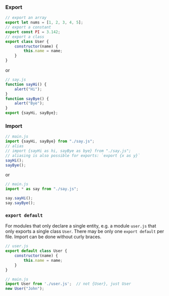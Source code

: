 ### Export

```js
// export an array
export let nums = [1, 2, 3, 4, 5];
// export a constant
export const PI = 3.142;
// export a class
export class User {
    constructor(name) {
        this.name = name;
    }
}
```

or

```js
// say.js
function sayHi() {
    alert("Hi");
}
function sayBye() {
    alert("Bye");
}
export {sayHi, sayBye};
```

### Import

```js
// main.js
import {sayHi, sayBye} from "./say.js";
// alias
// import {sayHi as hi, sayBye as bye} from "./say.js";
// aliasing is also possible for exports: `export {x as y}`
sayHi();
sayBye();
```

or

```js
// main.js
import * as say from "./say.js";

say.sayHi();
say.sayBye();
```

### `export default`
For modules that only declare a single entity, e.g. a module `user.js` that only exports a single class `User`. There may be only one `export default` per file. Import can be done without curly braces.

```js
// user.js
export default class User {
    constructor(name) {
        this.name = name;
    }
}

// main.js
import User from './user.js';  // not {User}, just User
new User("John");
```
